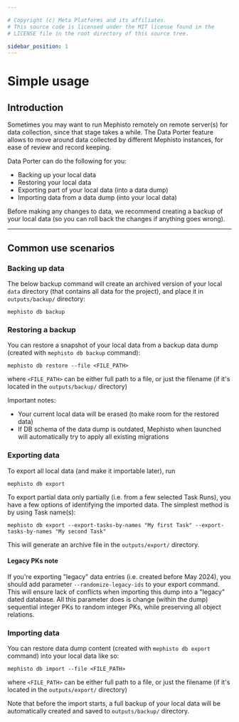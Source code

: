 ```yaml
---

# Copyright (c) Meta Platforms and its affiliates.
# This source code is licensed under the MIT license found in the
# LICENSE file in the root directory of this source tree.

sidebar_position: 1
---
```


# Simple usage


## Introduction

Sometimes you may want to run Mephisto remotely on remote server(s) for data collection, since that stage takes a while.
The Data Porter feature allows to move around data collected by different Mephisto instances, for ease of review and record keeping.

Data Porter can do the following for you:

- Backing up your local data
- Restoring your local data
- Exporting part of your local data (into a data dump)
- Importing data from a data dump (into your local data)

Before making any changes to data, we recommend creating a backup of your local data
(so you can roll back the changes if anything goes wrong).

---

## Common use scenarios

### Backing up data

The below backup command will create an archived version of your local `data` directory
(that contains all data for the project), and place it in `outputs/backup/` directory:

```shell
mephisto db backup
```

### Restoring a backup

You can restore a snapshot of your local data from a backup data dump (created with `mephisto db backup` command):

```shell
mephisto db restore --file <FILE_PATH>
```

where `<FILE_PATH>` can be either full path to a file, or just the filename (if it's located in the `outputs/backup/` directory)

Important notes:

- Your current local data will be erased (to make room for the restored data)
- If DB schema of the data dump is outdated, Mephisto when launched will automatically try to apply all existing migrations


### Exporting data

To export all local data (and make it importable later), run

```shell
mephisto db export
```

To export partial data only partially (i.e. from a few selected Task Runs), you have a few options of identifying the imported data. The simplest method is by using Task name(s):

```shell
mephisto db export --export-tasks-by-names "My first Task" --export-tasks-by-names "My second Task"
```

This will generate an archive file in the `outputs/export/` directory.

#### Legacy PKs note

If you're exporting "legacy" data entries (i.e. created before May 2024), you should add parameter `--randomize-legacy-ids` to your export command. This will ensure lack of conflicts when importing this dump into a "legacy" dated database.
All this parameter does is change (within the dump) sequential integer PKs to random integer PKs, while preserving all object relations.


### Importing data

You can restore data dump content (created with `mephisto db export` command) into your local data like so:

```shell
mephisto db import --file <FILE_PATH>
```

where `<FILE_PATH>` can be either full path to a file, or just the filename (if it's located in the `outputs/export/` directory)

Note that before the import starts, a full backup of your local data will be automatically created and saved to `outputs/backup/` directory.
